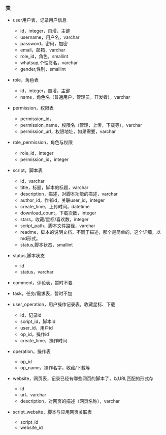 ### 表

+ user用户表，记录用户信息
    + id，integer，自增，主键
    + username，用户名，varchar
    + password，密码，加密
    + email，邮箱，varchar
    + role_id，角色，smallint
    + whatsup,个性签名，varchar
    + gender,性别，smallint
+ role，角色表
    + id，integer，自增，主键
    + name，角色名（普通用户，管理员，开发者），varchar
+ permission，权限表
    + permission_id，
    + permission_name，权限名（管理，上传，下载等），varchar
    + permission_url，权限地址，如果需要，varchar
+ role_permission，角色与权限
    + role_id，integer
    + permission_id，integer
+ script，脚本表
    + id，varchar
    + title，标题，脚本的标题，varchar
    + description，描述，对脚本功能的描述，varchar
    + author_id，作者id，关联user_id，integer
    + create_time，上传时间，datetime
    + download_count，下载次数，integer
    + stars，收藏/星标/喜欢数，integer
    + script_path，脚本文件路径，varchar
    + readme，脚本的说明文档，不同于描述，那个是简单的，这个详细，以md形式。
    + status,脚本状态，smallint
  
+ status,脚本状态
  + id
  + status，varchar
+ comment，评论表，暂时不要
+ task，任务/需求表，暂时不加
+ user_operation，用户操作记录表，收藏星标、下载
    + id，记录id
    + script_id，脚本id
    + user_id，用户id
    + op_id，操作id
    + create_time，操作时间
+ operation，操作表
    + op_id
    + op_name，操作名字，收藏/下载等
+ website，网页表，记录已经有哪些网页的脚本了，以URL匹配的形式存
    + id
    + url，varchar
    + description，对网页的描述（网页名称），varchar
+ script_website，脚本与应用网页关联表
    + script_id
    + website_id